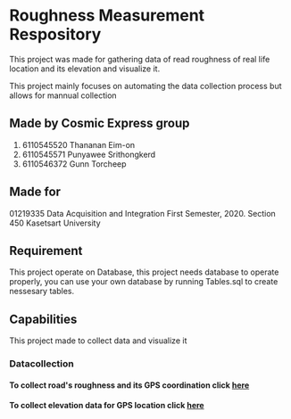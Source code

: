 # Roughness Measurement Respository

This project was made for gathering data of read roughness of real life location and its elevation and visualize it.

This project mainly focuses on automating the data collection process but allows for mannual collection

## Made by Cosmic Express group

1. 6110545520 Thananan Eim-on
2. 6110545571 Punyawee Srithongkerd
3. 6110546372 Gunn Torcheep

## Made for

01219335 Data Acquisition and Integration
First Semester, 2020. Section 450
Kasetsart University

## Requirement

This project operate on Database, this project needs database to operate properly, you can use your own database by running Tables.sql to create nessesary tables.

## Capabilities

This project made to collect data and visualize it

### Datacollection

#### To collect road's roughness and its GPS coordination click [here](https://github.com/326th/Roughness-measurement-respository/blob/master/Data%20acquisition/GPS%20and%20Roughness%20Automation)
#### To collect elevation data for GPS location click [here](https://github.com/326th/Roughness-measurement-respository/tree/master/Data%20acquisition/Height%20API%20Automation)
